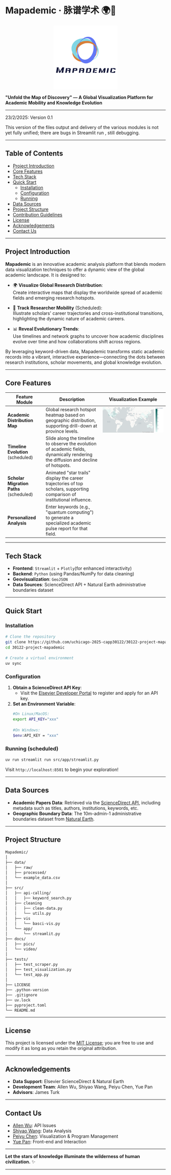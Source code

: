 # Mapademic · 脉谱学术 🌍🔭

<p align="center">
<img src="./doc/pics/mapademic-logo.png" alt="Mapademic Logo" width="200"/>
</p>

**"Unfold the Map of Discovery" — A Global Visualization Platform for Academic Mobility and Knowledge Evolution**  

---
23/2/2025: Version 0.1

This version of the files output and delivery of the various modules is not yet fully unified; there are bugs in Streamlit run , still debugging.

---
## Table of Contents
- [Project Introduction](#project-introduction)
- [Core Features](#core-features)
- [Tech Stack](#tech-stack)
- [Quick Start](#quick-start)
  - [Installation](#installation)
  - [Configuration](#configuration)
  - [Running](#running)
- [Data Sources](#data-sources)
- [Project Structure](#project-structure)
- [Contribution Guidelines](#contribution-guidelines)
- [License](#license)
- [Acknowledgements](#acknowledgements)
- [Contact Us](#contact-us)

---

## Project Introduction
**Mapademic** is an innovative academic analysis platform that blends modern data visualization techniques to offer a dynamic view of the global academic landscape. It is designed to:

- 🌍 **Visualize Global Research Distribution**:  
  Create interactive maps that display the worldwide spread of academic fields and emerging research hotspots.

- 🏢 **Track Researcher Mobility** (Scheduled):  
  Illustrate scholars' career trajectories and cross-institutional transitions, highlighting the dynamic nature of academic careers.

- 📊 **Reveal Evolutionary Trends**:  
  Use timelines and network graphs to uncover how academic disciplines evolve over time and how collaborations shift across regions.

By leveraging keyword-driven data, Mapademic transforms static academic records into a vibrant, interactive experience—connecting the dots between research institutions, scholar movements, and global knowledge evolution.

---

## Core Features
| Feature Module           | Description                                                                 | Visualization Example                   |
|--------------------------|-----------------------------------------------------------------------------|--------------------------|
| **Academic Distribution Map**    | Global research hotspot heatmap based on geographic distribution, supporting drill-down at province levels. |![Academic Distribution Map](./doc/pics/basic-map.png)|
| **Timeline Evolution** (scheduled)  | Slide along the timeline to observe the evolution of academic fields, dynamically rendering the diffusion and decline of hotspots. |                      |
| **Scholar Migration Paths** (scheduled) | Animated "star trails" display the career trajectories of top scholars, supporting comparison of institutional influence. |                      |
| **Personalized Analysis** | Enter keywords (e.g., "quantum computing") to generate a specialized academic pulse report for that field. |                      |

---

## Tech Stack
- **Frontend**: `Streamlit` + `Plotly`(for enhanced interactivity)  
- **Backend**: `Python` (using Pandas/NumPy for data cleaning) 
- **Geovisualization**: `GeoJSON`
- **Data Sources**: ScienceDirect API + Natural Earth administrative boundaries dataset

---

## Quick Start

### Installation
```bash
# Clone the repository
git clone https://github.com/uchicago-2025-capp30122/30122-project-mapademic
cd 30122-project-mapademic

# Create a virtual environment
uv sync
```

### Configuration
1. **Obtain a ScienceDirect API Key**:  
   - Visit the [Elsevier Developer Portal](https://dev.elsevier.com/) to register and apply for an API key.
2. **Set an Environment Variable**:
   ```bash
   #On Linux/MacOS:
   export API_KEY="xxx"

   #On Windows:
   $env:API_KEY = "xxx"
   ```

### Running (scheduled)
```bash
uv run streamlit run src/app/streamlit.py
```
Visit `http://localhost:8501` to begin your exploration!

---

## Data Sources
- **Academic Papers Data**: Retrieved via the [ScienceDirect API](https://dev.elsevier.com/), including metadata such as titles, authors, institutions, keywords, etc.  
- **Geographic Boundary Data**: The 10m-admin-1 administrative boundaries dataset from [Natural Earth](https://www.naturalearthdata.com/).  

---

## Project Structure
```plaintext
Mapademic/
│
├── data/
│   ├── raw/
│   ├── processed/
│   └── example_data.csv
│
├── src/
│   ├── api-calling/
│   │   ├── keyword_search.py
│   ├── cleaning
│   │   ├── clean-data.py
│   │   └── utils.py
│   ├── vis
│   │   └── basci-vis.py
│   └── app/
│       └── streamlit.py
├── docs/
│   ├── pics/
│   └── video/
│
├── tests/
│   ├── test_scraper.py
│   ├── test_visualization.py
│   └── test_app.py
│
├── LICENSE
├── .python-version
├── .gitignore
├── uv.lock
├── pyproject.toml
└── README.md
```

---

## License
This project is licensed under the [MIT License](LICENSE); you are free to use and modify it as long as you retain the original attribution.

---

## Acknowledgements
- **Data Support**: Elsevier ScienceDirect & Natural Earth  
- **Development Team**: Allen Wu, Shiyao Wang, Peiyu Chen, Yue Pan
- **Advisors**: James Turk
---

## Contact Us
- [Allen Wu](https://github.com/songting-byte): API Issues
- [Shiyao Wang](https://github.com/Shiyao-611): Data Analysis
- [Peiyu Chen](https://github.com/Jalkey-Chen): Visualization & Program Management
- [Yue Pan](https://github.com/pppanyue17): Front-end and Interaction

---

**Let the stars of knowledge illuminate the wilderness of human civilization.** ✨

---